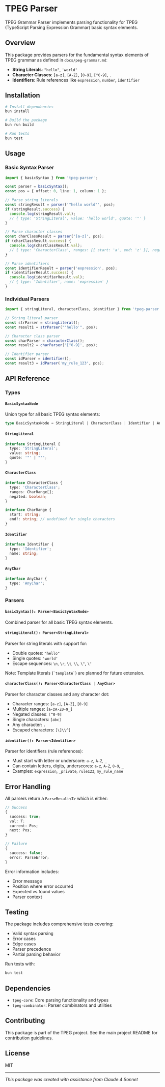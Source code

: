 # TPEG Parser

TPEG Grammar Parser implements parsing functionality for TPEG (TypeScript Parsing Expression Grammar) basic syntax elements.

## Overview

This package provides parsers for the fundamental syntax elements of TPEG grammar as defined in `docs/peg-grammar.md`:

- **String Literals**: `"hello"`, `'world'`
- **Character Classes**: `[a-z]`, `[A-Z]`, `[0-9]`, `[^0-9]`, `.`
- **Identifiers**: Rule references like `expression`, `number`, `identifier`

## Installation

```bash
# Install dependencies
bun install

# Build the package
bun run build

# Run tests
bun test
```

## Usage

### Basic Syntax Parser

```typescript
import { basicSyntax } from 'tpeg-parser';

const parser = basicSyntax();
const pos = { offset: 0, line: 1, column: 1 };

// Parse string literals
const stringResult = parser('"hello world"', pos);
if (stringResult.success) {
  console.log(stringResult.val); 
  // { type: 'StringLiteral', value: 'hello world', quote: '"' }
}

// Parse character classes
const charClassResult = parser('[a-z]', pos);
if (charClassResult.success) {
  console.log(charClassResult.val);
  // { type: 'CharacterClass', ranges: [{ start: 'a', end: 'z' }], negated: false }
}

// Parse identifiers
const identifierResult = parser('expression', pos);
if (identifierResult.success) {
  console.log(identifierResult.val);
  // { type: 'Identifier', name: 'expression' }
}
```

### Individual Parsers

```typescript
import { stringLiteral, characterClass, identifier } from 'tpeg-parser';

// String literal parser
const strParser = stringLiteral();
const result1 = strParser("'hello'", pos);

// Character class parser
const charParser = characterClass();
const result2 = charParser('[^0-9]', pos);

// Identifier parser
const idParser = identifier();
const result3 = idParser('my_rule_123', pos);
```

## API Reference

### Types

#### `BasicSyntaxNode`
Union type for all basic TPEG syntax elements:
```typescript
type BasicSyntaxNode = StringLiteral | CharacterClass | Identifier | AnyChar;
```

#### `StringLiteral`
```typescript
interface StringLiteral {
  type: 'StringLiteral';
  value: string;
  quote: '"' | "'";
}
```

#### `CharacterClass`
```typescript
interface CharacterClass {
  type: 'CharacterClass';
  ranges: CharRange[];
  negated: boolean;
}

interface CharRange {
  start: string;
  end?: string; // undefined for single characters
}
```

#### `Identifier`
```typescript
interface Identifier {
  type: 'Identifier';
  name: string;
}
```

#### `AnyChar`
```typescript
interface AnyChar {
  type: 'AnyChar';
}
```

### Parsers

#### `basicSyntax(): Parser<BasicSyntaxNode>`
Combined parser for all basic TPEG syntax elements.

#### `stringLiteral(): Parser<StringLiteral>`
Parser for string literals with support for:
- Double quotes: `"hello"`
- Single quotes: `'world'`
- Escape sequences: `\n`, `\r`, `\t`, `\\`, `\"`, `\'`

Note: Template literals (`` `template` ``) are planned for future extension.

#### `characterClass(): Parser<CharacterClass | AnyChar>`
Parser for character classes and any character dot:
- Character ranges: `[a-z]`, `[A-Z]`, `[0-9]`
- Multiple ranges: `[a-zA-Z0-9_]`
- Negated classes: `[^0-9]`
- Single characters: `[abc]`
- Any character: `.`
- Escaped characters: `[\]\\^]`

#### `identifier(): Parser<Identifier>`
Parser for identifiers (rule references):
- Must start with letter or underscore: `a-z`, `A-Z`, `_`
- Can contain letters, digits, underscores: `a-z`, `A-Z`, `0-9`, `_`
- Examples: `expression`, `_private`, `rule123`, `my_rule_name`

## Error Handling

All parsers return a `ParseResult<T>` which is either:

```typescript
// Success
{
  success: true;
  val: T;
  current: Pos;
  next: Pos;
}

// Failure
{
  success: false;
  error: ParseError;
}
```

Error information includes:
- Error message
- Position where error occurred
- Expected vs found values
- Parser context

## Testing

The package includes comprehensive tests covering:
- Valid syntax parsing
- Error cases
- Edge cases
- Parser precedence
- Partial parsing behavior

Run tests with:
```bash
bun test
```

## Dependencies

- `tpeg-core`: Core parsing functionality and types
- `tpeg-combinator`: Parser combinators and utilities

## Contributing

This package is part of the TPEG project. See the main project README for contribution guidelines.

## License

MIT

---
*This package was created with assistance from Claude 4 Sonnet* 